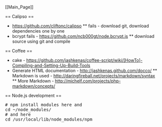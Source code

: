 [[Main_Page]]


== Calipso ==


* https://github.com/cliftonc/calipso
** fails - download git, download dependencies one by one
* bcrypt fails - https://github.com/ncb000gt/node.bcrypt.js
** download source using git and compile


== Coffee ==

* cake - https://github.com/jashkenas/coffee-script/wiki/[HowTo]-Compiling-and-Setting-Up-Build-Tools
* Generate HTML documentation - http://jashkenas.github.com/docco/
** Markdown is used -  http://daringfireball.net/projects/markdown/syntax
** More Markdown - http://michelf.com/projects/php-markdown/concepts/


== Node.js development ==



<pre>
# npm install modules here and 
cd ~/node_modules/
# and here 
cd /usr/local/lib/node_modules/npm


</pre>
